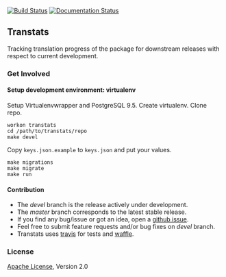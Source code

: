 [![Build Status](https://travis-ci.org/sundeep-co-in/transtats.svg?branch=master)](https://travis-ci.org/sundeep-co-in/transtats)
[![Documentation Status](https://readthedocs.org/projects/transtats/badge/?version=latest)](http://transtats.readthedocs.io/en/latest/?badge=latest)

## Transtats

Tracking translation progress of the package for downstream releases with respect to current development.

### Get Involved

#### Setup development environment: virtualenv

Setup Virtualenvwrapper and PostgreSQL 9.5. Create virtualenv. Clone repo.

```shell
workon transtats
cd /path/to/transtats/repo
make devel
```

Copy `keys.json.example` to `keys.json` and put your values.

```shell
make migrations
make migrate
make run
```

#### Contribution

* The *devel* branch is the release actively under development.
* The *master* branch corresponds to the latest stable release.
* If you find any bug/issue or got an idea, open a [github issue](https://github.com/sundeep-co-in/transtats/issues/new).
* Feel free to submit feature requests and/or bug fixes on *devel* branch.
* Transtats uses [travis](https://travis-ci.org/sundeep-co-in/transtats) for tests and [waffle](https://waffle.io/sundeep-co-in/transtats).


### License

[Apache License](http://www.apache.org/licenses/LICENSE-2.0), Version 2.0
